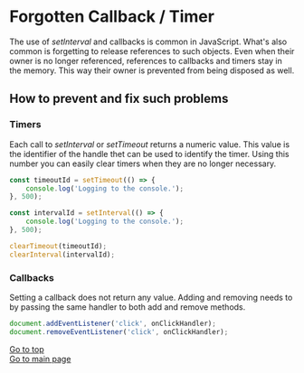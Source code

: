 # Forgotten Callback / Timer

The use of *setInterval* and callbacks is common in JavaScript. What's also common is forgetting to release references to such objects. Even when their owner is no longer referenced, references to callbacks and timers stay in the memory. This way their owner is prevented from being disposed as well.

## How to prevent and fix such problems

### Timers

Each call to *setInterval* or *setTimeout* returns a numeric value. This value is the identifier of the handle thet can be used to identify the timer. Using this number you can easily clear timers when they are no longer necessary.

```javascript
const timeoutId = setTimeout(() => {
    console.log('Logging to the console.');
}, 500);

const intervalId = setInterval(() => {
    console.log('Logging to the console.');
}, 500);

clearTimeout(timeoutId);
clearInterval(intervalId);
```

### Callbacks

Setting a callback does not return any value. Adding and removing needs to by passing the same handler to both add and remove methods.

```javascript
document.addEventListener('click', onClickHandler);
document.removeEventListener('click', onClickHandler);
```

[Go to top](#forgotten-callback--timer)  
[Go to main page](../README.md)
